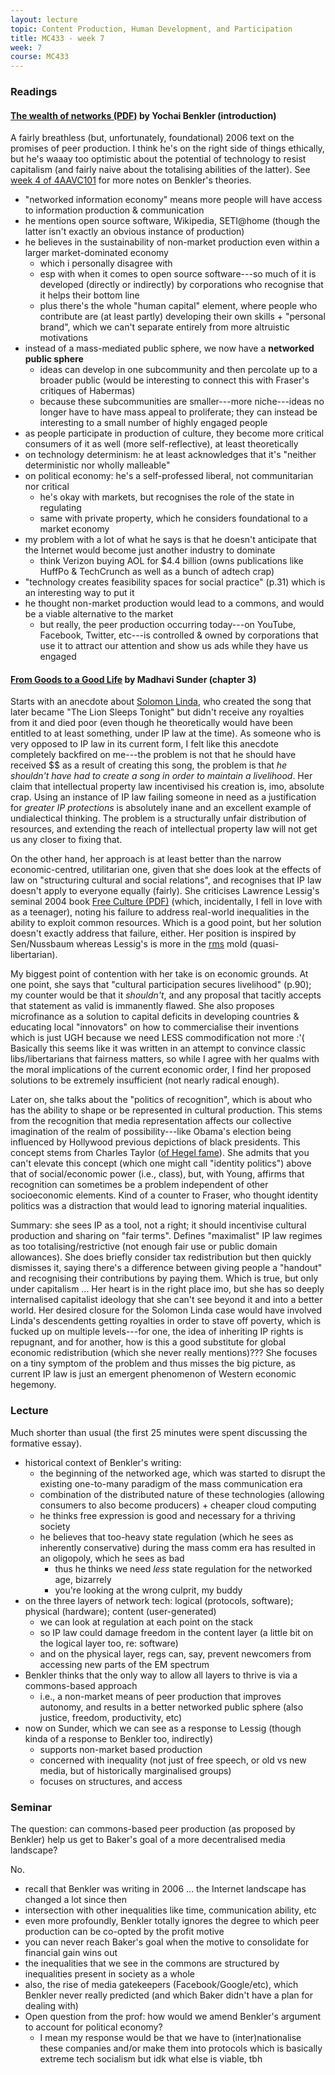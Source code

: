 ```yaml
---
layout: lecture
topic: Content Production, Human Development, and Participation
title: MC433 - week 7
week: 7
course: MC433
---
```


### Readings

#### [The wealth of networks (PDF)](http://www.benkler.org/Benkler_Wealth_Of_Networks.pdf) by Yochai Benkler (introduction)

A fairly breathless (but, unfortunately, foundational) 2006 text on the promises of peer production. I think he's on the right side of things ethically, but he's waaay too optimistic about the potential of technology to resist capitalism (and fairly naive about the totalising abilities of the latter). See [week 4 of 4AAVC101](/posts/4AAVC101-4#lecture) for more notes on Benkler's theories.

* "networked information economy" means more people will have access to information production & communication
* he mentions open source software, Wikipedia, SETI@home (though the latter isn't exactly an obvious instance of production)
* he believes in the sustainability of non-market production even within a larger market-dominated economy
  * which i personally disagree with
  * esp with when it comes to open source software---so much of it is developed (directly or indirectly) by corporations who recognise that it helps their bottom line
  * plus there's the whole "human capital" element, where people who contribute are (at least partly) developing their own skills + "personal brand", which we can't separate entirely from more altruistic motivations
* instead of a mass-mediated public sphere, we now have a **networked public sphere**
  * ideas can develop in one subcommunity and then percolate up to a broader public (would be interesting to connect this with Fraser's critiques of Habermas)
  * because these subcommunities are smaller---more niche---ideas no longer have to have mass appeal to proliferate; they can instead be interesting to a small number of highly engaged people
* as people participate in production of culture, they become more critical consumers of it as well (more self-reflective), at least theoretically
* on technology determinism: he at least acknowledges that it's "neither deterministic nor wholly malleable"
* on political economy: he's a self-professed liberal, not communitarian nor critical
  * he's okay with markets, but recognises the role of the state in regulating
  * same with private property, which he considers foundational to a market economy
* my problem with a lot of what he says is that he doesn't anticipate that the Internet would become just another industry to dominate
  * think Verizon buying AOL for $4.4 billion (owns publications like HuffPo & TechCrunch as well as a bunch of adtech crap)
* "technology creates feasibility spaces for social practice" (p.31) which is an interesting way to put it
* he thought non-market production would lead to a commons, and would be a viable alternative to the market
  * but really, the peer production occurring today---on YouTube, Facebook, Twitter, etc---is controlled & owned by corporations that use it to attract our attention and show us ads while they have us engaged

#### [From Goods to a Good Life](https://www.goodreads.com/book/show/13435569-from-goods-to-a-good-life) by Madhavi Sunder (chapter 3)

Starts with an anecdote about [Solomon Linda](https://en.wikipedia.org/wiki/Solomon_Linda), who created the song that later became "The Lion Sleeps Tonight" but didn't receive any royalties from it and died poor (even though he theoretically would have been entitled to at least something, under IP law at the time). As someone who is very opposed to IP law in its current form, I felt like this anecdote completely backfired on me---the problem is not that he should have received $$ as a result of creating this song, the problem is that _he shouldn't have had to create a song in order to maintain a livelihood_. Her claim that intellectual property law incentivised his creation is, imo, absolute crap. Using an instance of IP law failing someone in need as a justification for _greater IP protections_ is absolutely inane and an excellent example of undialectical thinking. The problem is a structurally unfair distribution of resources, and extending the reach of intellectual property law will not get us any closer to fixing that.

On the other hand, her approach is at least better than the narrow economic-centred, utilitarian one, given that she does look at the effects of law on "structuring cultural and social relations", and recognises that IP law doesn't apply to everyone equally (fairly). She criticises Lawrence Lessig's seminal 2004 book [Free Culture (PDF)](http://www.free-culture.cc/freeculture.pdf) (which, incidentally, I fell in love with as a teenager), noting his failure to address real-world inequalities in the ability to exploit common resources. Which is a good point, but her solution doesn't exactly address that failure, either. Her position is inspired by Sen/Nussbaum whereas Lessig's is more in the [rms](https://en.wikipedia.org/wiki/Richard_Stallman) mold (quasi-libertarian).

My biggest point of contention with her take is on economic grounds. At one point, she says that "cultural participation secures livelihood" (p.90); my counter would be that it _shouldn't_, and any proposal that tacitly accepts that statement as valid is immanently flawed. She also proposes microfinance as a solution to capital deficits in developing countries & educating local "innovators" on how to commercialise their inventions which is just UGH because we need LESS commodification not more :'( Basically this seems like it was written in an attempt to convince classic libs/libertarians that fairness matters, so while I agree with her qualms with the moral implications of the current economic order, I find her proposed solutions to be extremely insufficient (not nearly radical enough).

Later on, she talks about the "politics of recognition", which is about who has the ability to shape or be represented in cultural production. This stems from the recognition that media representation affects our collective imagination of the realm of possibility---like Obama's election being influenced by Hollywood previous depictions of black presidents. This concept stems from Charles Taylor ([of Hegel fame](https://www.goodreads.com/book/show/25247.Hegel)). She admits that you can't elevate this concept (which one might call "identity politics") above that of social/economic power (i.e., class), but, with Young, affirms that recognition can sometimes be a problem independent of other socioeconomic elements. Kind of a counter to Fraser, who thought identity politics was a distraction that would lead to ignoring material inqualities.

Summary: she sees IP as a tool, not a right; it should incentivise cultural production and sharing on "fair terms". Defines "maximalist" IP law regimes as too totalising/restrictive (not enough fair use or public domain allowances). She does briefly consider tax redistribution but then quickly dismisses it, saying there's a difference between giving people a "handout" and recognising their contributions by paying them. Which is true, but only under capitalism ... Her heart is in the right place imo, but she has so deeply internalised capitalist ideology that she can't see beyond it and into a better world. Her desired closure for the Solomon Linda case would have involved Linda's descendents getting royalties in order to stave off poverty, which is fucked up on multiple levels---for one, the idea of inheriting IP rights is repugnant, and for another, how is this a good substitute for global economic redistribution (which she never really mentions)??? She focuses on a tiny symptom of the problem and thus misses the big picture, as current IP law is just an emergent phenomenon of Western economic hegemony.

### Lecture

Much shorter than usual (the first 25 minutes were spent discussing the formative essay).

* historical context of Benkler's writing:
  * the beginning of the networked age, which was started to disrupt the existing one-to-many paradigm of the mass communication era
  * combination of the distributed nature of these technologies (allowing consumers to also become producers) + cheaper cloud computing
  * he thinks free expression is good and necessary for a thriving society
  * he believes that too-heavy state regulation (which he sees as inherently conservative) during the mass comm era has resulted in an oligopoly, which he sees as bad
    * thus he thinks we need _less_ state regulation for the networked age, bizarrely
    * you're looking at the wrong culprit, my buddy
* on the three layers of network tech: logical (protocols, software); physical (hardware); content (user-generated)
  * we can look at regulation at each point on the stack
  * so IP law could damage freedom in the content layer (a little bit on the logical layer too, re: software)
  * and on the physical layer, regs can, say, prevent newcomers from accessing new parts of the EM spectrum
* Benkler thinks that the only way to allow all layers to thrive is via a commons-based approach
  * i.e., a non-market means of peer production that improves autonomy, and results in a better networked public sphere (also justice, freedom, productivity, etc)
* now on Sunder, which we can see as a response to Lessig (though kinda of a response to Benkler too, indirectly)
  * supports non-market based production
  * concerned with inequality (not just of free speech, or old vs new media, but of historically marginalised groups)
  * focuses on structures, and access

### Seminar

The question: can commons-based peer production (as proposed by Benkler) help us get to Baker's goal of a more decentralised media landscape?

No.

* recall that Benkler was writing in 2006 ... the Internet landscape has changed a lot since then
* intersection with other inequalities like time, communication ability, etc
* even more profoundly, Benkler totally ignores the degree to which peer production can be co-opted by the profit motive
* you can never reach Baker's goal when the motive to consolidate for financial gain wins out
* the inequalities that we see in the commons are structured by inequalities present in society as a whole
* also, the rise of media gatekeepers (Facebook/Google/etc), which Benkler never really predicted (and which Baker didn't have a plan for dealing with)
* Open question from the prof: how would we amend Benkler's argument to account for political economy?
  * I mean my response would be that we have to (inter)nationalise these companies and/or make them into protocols which is basically extreme tech socialism but idk what else is viable, tbh
